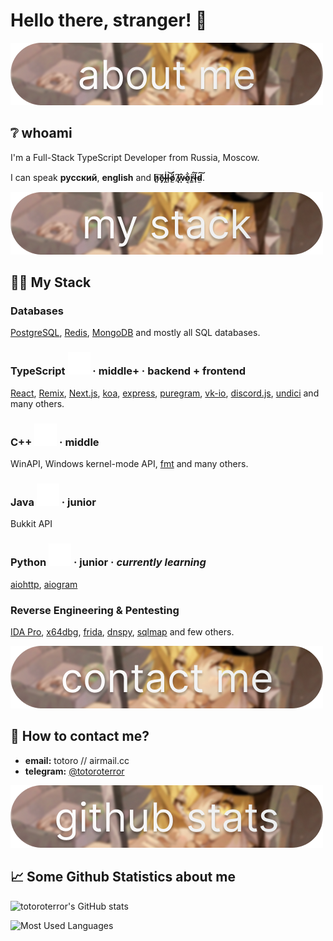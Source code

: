 # Hello there, stranger! 👋

![Hello there](/assets/about-me.png)

## ❔ whoami

I'm a Full-Stack TypeScript Developer from Russia, Moscow.

I can speak **русский**, **english** and **h̷͈͠ē̷̡ḽ̴̾l̶̹͝ö̸̫́ ̸̢͆ẉ̵̂o̸͔͋r̵̳̈́l̷̟̃d̴̫͠**.

![My Stack](/assets/my-stack.png)

## 👨‍💻 My Stack

### **Databases**

[PostgreSQL](https://www.postgresql.org/), [Redis](https://redis.io/), [MongoDB](https://www.mongodb.com/) and mostly all SQL databases.

### **TypeScript** ![TypeScript](/assets/devicons/typescript-plain.svg) · middle+ · backend + frontend

[React](https://reactjs.org/), [Remix](https://remix.run/), [Next.js](https://nextjs.org/), [koa](https://koajs.com/), [express](https://expressjs.com/), [puregram](https://github.com/nitreojs/puregram), [vk-io](https://github.com/negezor/vk-io), [discord.js](https://discord.js.org/), [undici](https://github.com/nodejs/undici) and many others.

### **C++** ![C++](/assets/devicons/cplusplus-plain.svg) · middle

WinAPI, Windows kernel-mode API, [fmt](https://fmt.dev/) and many others.

### **Java** ![Java](/assets/devicons/java-plain.svg) · junior

Bukkit API

### **Python** ![Python](/assets/devicons/python-plain.svg) · junior · *currently learning*

[aiohttp](https://docs.aiohttp.org/en/stable/), [aiogram](https://github.com/aiogram/aiogram)

### **Reverse Engineering & Pentesting**

[IDA Pro](https://hex-rays.com/ida-pro/), [x64dbg](https://x64dbg.com/), [frida](https://frida.re/), [dnspy](https://github.com/dnSpy/dnSpy), [sqlmap](https://sqlmap.org/) and few others.

![Contact Me](/assets/contact-me.png)

## 📩 How to contact me?

- **email:** totoro // airmail.cc
- **telegram:** [@totoroterror](https://t.me/totoroterror)

![Github Statistics](/assets/github-stats.png)

## 📈 Some Github Statistics about me

![totoroterror's GitHub stats](https://github-readme-stats.vercel.app/api?username=totoroterror&theme=tokyonight)

![Most Used Languages](https://github-readme-stats.vercel.app/api/top-langs/?username=totoroterror&layout=compact&theme=tokyonight)
